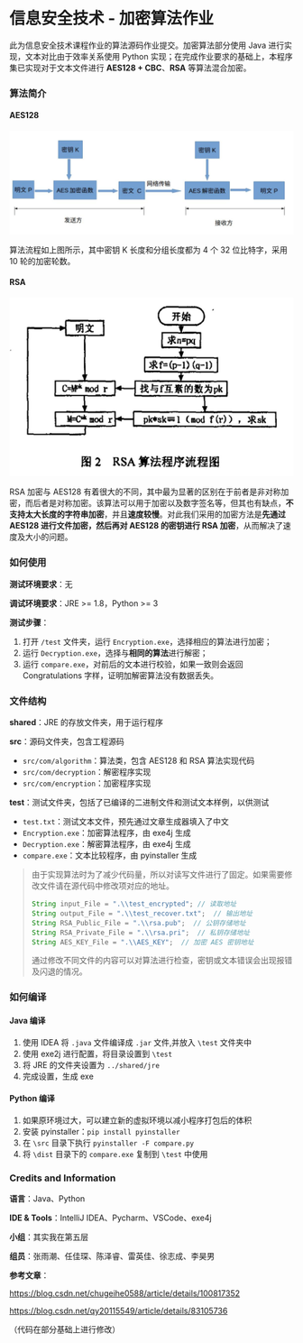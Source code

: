 # 信息安全技术 - 加密算法作业

此为信息安全技术课程作业的算法源码作业提交。加密算法部分使用 Java 进行实现，文本对比由于效率关系使用 Python 实现；在完成作业要求的基础上，本程序集已实现对于文本文件进行 **AES128 + CBC**、**RSA** 等算法混合加密。

### 算法简介

#### AES128

![](./assets/image-20200316144946784.png)

算法流程如上图所示，其中密钥 K 长度和分组长度都为 4 个 32 位比特字，采用 10 轮的加密轮数。

#### RSA

![](./assets/u=2340821648,3817295401&fm=214&gp=0.jpg)

RSA 加密与 AES128 有着很大的不同，其中最为显著的区别在于前者是非对称加密，而后者是对称加密。该算法可以用于加密以及数字签名等，但其也有缺点，**不支持太大长度的字符串加密**，并且**速度较慢**。对此我们采用的加密方法是**先通过 AES128 进行文件加密，然后再对 AES128 的密钥进行 RSA 加密**，从而解决了速度及大小的问题。

### 如何使用

**测试环境要求**：无

**调试环境要求**：JRE >= 1.8，Python >= 3

**测试步骤**：

1. 打开 `/test` 文件夹，运行 `Encryption.exe`，选择相应的算法进行加密；
2. 运行 `Decryption.exe`，选择与**相同的算法**进行解密；
3. 运行 `compare.exe`，对前后的文本进行校验，如果一致则会返回 Congratulations 字样，证明加解密算法没有数据丢失。

### 文件结构

**shared**：JRE 的存放文件夹，用于运行程序

**src**：源码文件夹，包含工程源码

- `src/com/algorithm`：算法类，包含 AES128 和 RSA 算法实现代码
- `src/com/decryption`：解密程序实现
- `src/com/encryption`：加密程序实现

**test**：测试文件夹，包括了已编译的二进制文件和测试文本样例，以供测试

- `test.txt`：测试文本文件，预先通过文章生成器填入了中文
- `Encryption.exe`：加密算法程序，由 exe4j 生成
- `Decryption.exe`：解密算法程序，由 exe4j 生成
- `compare.exe`：文本比较程序，由 pyinstaller 生成

>  由于实现算法时为了减少代码量，所以对读写文件进行了固定。如果需要修改文件请在源代码中修改项对应的地址。
>
> ```java
> String input_File = ".\\test_encrypted"; // 读取地址
> String output_File = ".\\test_recover.txt";  // 输出地址
> String RSA_Public_File = ".\\rsa.pub";  // 公钥存储地址
> String RSA_Private_File = ".\\rsa.pri";  // 私钥存储地址
> String AES_KEY_File = ".\\AES_KEY";  // 加密 AES 密钥地址
> ```
> 通过修改不同文件的内容可以对算法进行检查，密钥或文本错误会出现报错及闪退的情况。

### 如何编译

#### Java 编译

1. 使用 IDEA 将 `.java` 文件编译成 `.jar` 文件,并放入 `\test` 文件夹中
2. 使用 exe2j 进行配置，将目录设置到 `\test`
3. 将 JRE 的文件夹设置为 `../shared/jre`
4. 完成设置，生成 exe

#### Python 编译

1. 如果原环境过大，可以建立新的虚拟环境以减小程序打包后的体积
2. 安装 pyinstaller：`pip install pyinstaller`
3. 在 `\src` 目录下执行 `pyinstaller -F compare.py`
4. 将 `\dist` 目录下的 `compare.exe` 复制到 `\test` 中使用

### Credits and Information

**语言**：Java、Python

**IDE & Tools**：IntelliJ IDEA、Pycharm、VSCode、exe4j

**小组**：其实我在第五层

**组员**：张雨潮、任佳琛、陈泽睿、雷英佳、徐志成、李昊男

**参考文章**：

https://blog.csdn.net/chugeihe0588/article/details/100817352

https://blog.csdn.net/qy20115549/article/details/83105736

（代码在部分基础上进行修改）